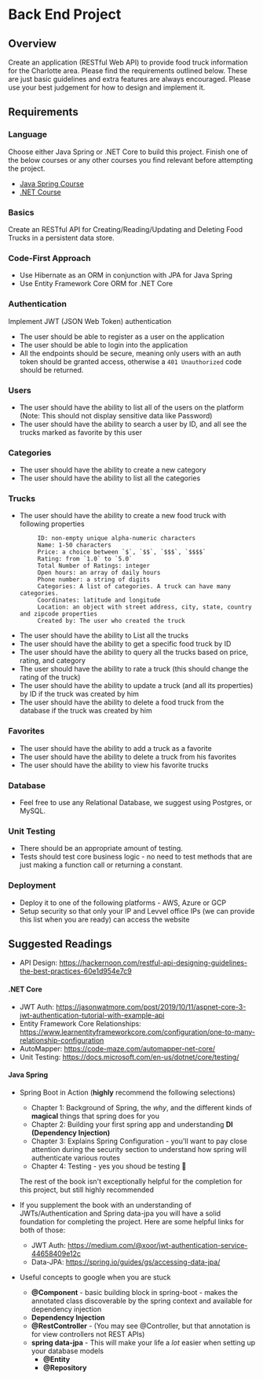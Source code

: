 # Back End Project

## Overview
Create an application (RESTful Web API) to provide food truck information for the Charlotte area. Please find the requirements outlined below. These are just basic guidelines and extra features are always encouraged. Please use your best judgement for how to design and implement it.

## Requirements
### Language
Choose either Java Spring or .NET Core to build this project. Finish one of the below courses or any other courses you find relevant before attempting the project.
- [Java Spring Course](https://www.udemy.com/spring-hibernate-tutorial/) 
- [.NET Course](https://www.udemy.com/aspnet-core-20-e-commerce-web-site-based-on-microservices-and-docker/) 

### Basics 
Create an RESTful API for Creating/Reading/Updating and Deleting Food Trucks in a persistent data store.

### Code-First Approach
- Use Hibernate as an ORM in conjunction with JPA for Java Spring
- Use Entity Framework Core ORM for .NET Core

### Authentication
Implement JWT (JSON Web Token) authentication
- The user should be able to register as a user on the application
- The user should be able to login into the application
- All the endpoints should be secure, meaning only users with an auth token should be granted access, otherwise a ```401 Unauthorized``` code should be returned. 

### Users
- The user should have the ability to list all of the users on the platform (Note: This should not display sensitive data like Password)
- The user should have the ability to search a user by ID, and all see the trucks marked as favorite by this user

### Categories
- The user should have the ability to create a new category
- The user should have the ability to list all the categories

### Trucks
- The user should have the ability to create a new food truck with following properties
     ```
          ID: non-empty unique alpha-numeric characters
          Name: 1-50 characters
          Price: a choice between `$`, `$$`, `$$$`, `$$$$`
          Rating: from `1.0` to `5.0`
          Total Number of Ratings: integer
          Open hours: an array of daily hours
          Phone number: a string of digits
          Categories: A list of categories. A truck can have many categories. 
          Coordinates: latitude and longitude
          Location: an object with street address, city, state, country and zipcode properties
          Created by: The user who created the truck
    ```
- The user should have the ability to List all the trucks 
- The user should have the ability to get a specific food truck by ID
- The user should have the ability to query all the trucks based on price, rating, and category
- The user should have the ability to rate a truck (this should change the rating of the truck)
- The user should have the ability to update a truck (and all its properties) by ID if the truck was created by him
- The user should have the ability to delete a food truck from the database if the truck was created by him

### Favorites
- The user should have the ability to add a truck as a favorite
- The user should have the ability to delete a truck from his favorites
- The user should have the ability to view his favorite trucks

### Database
- Feel free to use any Relational Database, we suggest using Postgres, or MySQL. 

### Unit Testing
- There should be an appropriate amount of testing.
- Tests should test core business logic - no need to test methods that are just making a function call or returning a constant. 



### Deployment
- Deploy it to one of the following platforms - AWS, Azure or GCP
- Setup security so that only your IP and Levvel office IPs (we can provide this list when you are ready) can access the website


## Suggested Readings
- API Design: https://hackernoon.com/restful-api-designing-guidelines-the-best-practices-60e1d954e7c9
#### .NET Core 
- JWT Auth: https://jasonwatmore.com/post/2019/10/11/aspnet-core-3-jwt-authentication-tutorial-with-example-api
- Entity Framework Core Relationships: https://www.learnentityframeworkcore.com/configuration/one-to-many-relationship-configuration
- AutoMapper: https://code-maze.com/automapper-net-core/
- Unit Testing: https://docs.microsoft.com/en-us/dotnet/core/testing/
#### Java Spring
- Spring Boot in Action (**highly** recommend the following selections)
     - Chapter 1: Background of Spring, the *why*, and the different kinds of **magical** things that spring does for you
     - Chapter 2: Building your first spring app and understanding **DI (Dependency Injection)**
     - Chapter 3: Explains Spring Configuration - you'll want to pay close attention during the security section to understand how spring will authenticate various routes
     - Chapter 4: Testing - yes you shoud be testing  :eyes:
     
     The rest of the book isn't exceptionally helpful for the completion for this project, but still highly recommended

- If you supplement the book with an understanding of JWTs/Authentication and Spring data-jpa you will have a solid foundation for completing the project. Here are some helpful links for both of those:
     - JWT Auth: https://medium.com/@xoor/jwt-authentication-service-44658409e12c
     - Data-JPA: https://spring.io/guides/gs/accessing-data-jpa/
- Useful concepts to google when you are stuck
     - **@Component** - basic building block in spring-boot - makes the annotated class discoverable by the spring context and available for dependency injection
     - **Dependency Injection**
     - **@RestController** - (You may see @Controller, but that annotation is for view controllers not REST APIs)
     - **spring data-jpa** - This will make your life a *lot* easier when setting up your database models
          - **@Entity**
          - **@Repository**
